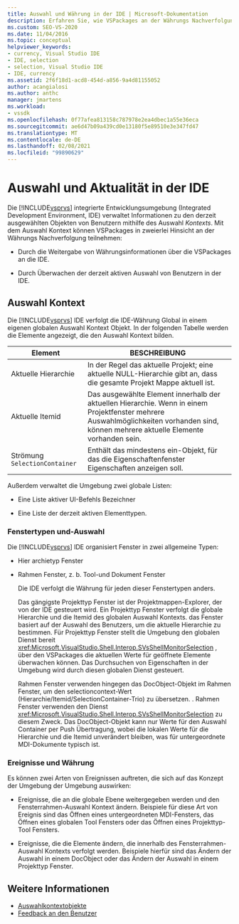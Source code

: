 ```yaml
---
title: Auswahl und Währung in der IDE | Microsoft-Dokumentation
description: Erfahren Sie, wie VSPackages an der Währungs Nachverfolgung teilnehmen. Die Visual Studio-IDE verwaltet Informationen zu den derzeit ausgewählten Objekten mithilfe des Auswahl Kontexts.
ms.custom: SEO-VS-2020
ms.date: 11/04/2016
ms.topic: conceptual
helpviewer_keywords:
- currency, Visual Studio IDE
- IDE, selection
- selection, Visual Studio IDE
- IDE, currency
ms.assetid: 2f6f18d1-acd8-454d-a856-9a4d81155052
author: acangialosi
ms.author: anthc
manager: jmartens
ms.workload:
- vssdk
ms.openlocfilehash: 0f77afea813158c787978e2ea4dbec1a55e36eca
ms.sourcegitcommit: ae6d47b09a439cd0e13180f5e89510e3e347fd47
ms.translationtype: MT
ms.contentlocale: de-DE
ms.lasthandoff: 02/08/2021
ms.locfileid: "99890629"
---
```

# <a name="selection-and-currency-in-the-ide"></a>Auswahl und Aktualität in der IDE
Die [!INCLUDE[vsprvs](../../code-quality/includes/vsprvs_md.md)] integrierte Entwicklungsumgebung (Integrated Development Environment, IDE) verwaltet Informationen zu den derzeit ausgewählten Objekten von Benutzern mithilfe des Auswahl *Kontexts*. Mit dem Auswahl Kontext können VSPackages in zweierlei Hinsicht an der Währungs Nachverfolgung teilnehmen:

- Durch die Weitergabe von Währungsinformationen über die VSPackages an die IDE.

- Durch Überwachen der derzeit aktiven Auswahl von Benutzern in der IDE.

## <a name="selection-context"></a>Auswahl Kontext
 Die [!INCLUDE[vsprvs](../../code-quality/includes/vsprvs_md.md)] IDE verfolgt die IDE-Währung Global in einem eigenen globalen Auswahl Kontext Objekt. In der folgenden Tabelle werden die Elemente angezeigt, die den Auswahl Kontext bilden.

|Element|BESCHREIBUNG|
|-------------|-----------------|
|Aktuelle Hierarchie|In der Regel das aktuelle Projekt; eine aktuelle NULL-Hierarchie gibt an, dass die gesamte Projekt Mappe aktuell ist.|
|Aktuelle Itemid|Das ausgewählte Element innerhalb der aktuellen Hierarchie. Wenn in einem Projektfenster mehrere Auswahlmöglichkeiten vorhanden sind, können mehrere aktuelle Elemente vorhanden sein.|
|Strömung `SelectionContainer`|Enthält das mindestens ein-Objekt, für das die Eigenschaftenfenster Eigenschaften anzeigen soll.|

 Außerdem verwaltet die Umgebung zwei globale Listen:

- Eine Liste aktiver UI-Befehls Bezeichner

- Eine Liste der derzeit aktiven Elementtypen.

### <a name="window-types-and-selection"></a>Fenstertypen und-Auswahl
 Die [!INCLUDE[vsprvs](../../code-quality/includes/vsprvs_md.md)] IDE organisiert Fenster in zwei allgemeine Typen:

- Hier archietyp Fenster

- Rahmen Fenster, z. b. Tool-und Dokument Fenster

  Die IDE verfolgt die Währung für jeden dieser Fenstertypen anders.

  Das gängigste Projekttyp Fenster ist der Projektmappen-Explorer, der von der IDE gesteuert wird. Ein Projekttyp Fenster verfolgt die globale Hierarchie und die Itemid des globalen Auswahl Kontexts. das Fenster basiert auf der Auswahl des Benutzers, um die aktuelle Hierarchie zu bestimmen. Für Projekttyp Fenster stellt die Umgebung den globalen Dienst bereit <xref:Microsoft.VisualStudio.Shell.Interop.SVsShellMonitorSelection> , über den VSPackages die aktuellen Werte für geöffnete Elemente überwachen können. Das Durchsuchen von Eigenschaften in der Umgebung wird durch diesen globalen Dienst gesteuert.

  Rahmen Fenster verwenden hingegen das DocObject-Objekt im Rahmen Fenster, um den selectioncontext-Wert (Hierarchie/Itemid/SelectionContainer-Trio) zu übersetzen. . Rahmen Fenster verwenden den Dienst <xref:Microsoft.VisualStudio.Shell.Interop.SVsShellMonitorSelection> zu diesem Zweck. Das DocObject-Objekt kann nur Werte für den Auswahl Container per Push Übertragung, wobei die lokalen Werte für die Hierarchie und die Itemid unverändert bleiben, was für untergeordnete MDI-Dokumente typisch ist.

### <a name="events-and-currency"></a>Ereignisse und Währung
 Es können zwei Arten von Ereignissen auftreten, die sich auf das Konzept der Umgebung der Umgebung auswirken:

- Ereignisse, die an die globale Ebene weitergegeben werden und den Fensterrahmen-Auswahl Kontext ändern. Beispiele für diese Art von Ereignis sind das Öffnen eines untergeordneten MDI-Fensters, das Öffnen eines globalen Tool Fensters oder das Öffnen eines Projekttyp-Tool Fensters.

- Ereignisse, die die Elemente ändern, die innerhalb des Fensterrahmen-Auswahl Kontexts verfolgt werden. Beispiele hierfür sind das Ändern der Auswahl in einem DocObject oder das Ändern der Auswahl in einem Projekttyp Fenster.

## <a name="see-also"></a>Weitere Informationen
- [Auswahlkontextobjekte](../../extensibility/internals/selection-context-objects.md)
- [Feedback an den Benutzer](../../extensibility/internals/feedback-to-the-user.md)
